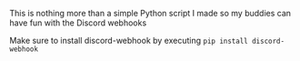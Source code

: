 This is nothing more than a simple Python script I made so my buddies can have fun with the Discord webhooks

Make sure to install discord-webhook by executing
```pip install discord-webhook```
